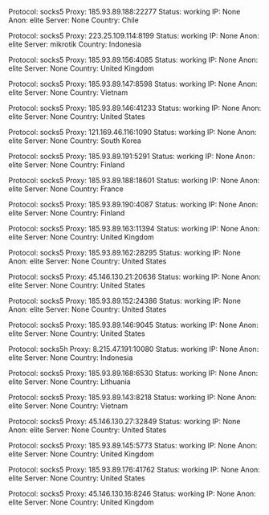 Protocol: socks5
Proxy: 185.93.89.188:22277
Status: working
IP: None
Anon: elite
Server: None
Country: Chile

Protocol: socks5
Proxy: 223.25.109.114:8199
Status: working
IP: None
Anon: elite
Server: mikrotik
Country: Indonesia

Protocol: socks5
Proxy: 185.93.89.156:4085
Status: working
IP: None
Anon: elite
Server: None
Country: United Kingdom

Protocol: socks5
Proxy: 185.93.89.147:8598
Status: working
IP: None
Anon: elite
Server: None
Country: Vietnam

Protocol: socks5
Proxy: 185.93.89.146:41233
Status: working
IP: None
Anon: elite
Server: None
Country: United States

Protocol: socks5
Proxy: 121.169.46.116:1090
Status: working
IP: None
Anon: elite
Server: None
Country: South Korea

Protocol: socks5
Proxy: 185.93.89.191:5291
Status: working
IP: None
Anon: elite
Server: None
Country: Finland

Protocol: socks5
Proxy: 185.93.89.188:18601
Status: working
IP: None
Anon: elite
Server: None
Country: France

Protocol: socks5
Proxy: 185.93.89.190:4087
Status: working
IP: None
Anon: elite
Server: None
Country: Finland

Protocol: socks5
Proxy: 185.93.89.163:11394
Status: working
IP: None
Anon: elite
Server: None
Country: United Kingdom

Protocol: socks5
Proxy: 185.93.89.162:28295
Status: working
IP: None
Anon: elite
Server: None
Country: United States

Protocol: socks5
Proxy: 45.146.130.21:20636
Status: working
IP: None
Anon: elite
Server: None
Country: United States

Protocol: socks5
Proxy: 185.93.89.152:24386
Status: working
IP: None
Anon: elite
Server: None
Country: United States

Protocol: socks5
Proxy: 185.93.89.146:9045
Status: working
IP: None
Anon: elite
Server: None
Country: United States

Protocol: socks5h
Proxy: 8.215.47.191:10080
Status: working
IP: None
Anon: elite
Server: None
Country: Indonesia

Protocol: socks5
Proxy: 185.93.89.168:6530
Status: working
IP: None
Anon: elite
Server: None
Country: Lithuania

Protocol: socks5
Proxy: 185.93.89.143:8218
Status: working
IP: None
Anon: elite
Server: None
Country: Vietnam

Protocol: socks5
Proxy: 45.146.130.27:32849
Status: working
IP: None
Anon: elite
Server: None
Country: United States

Protocol: socks5
Proxy: 185.93.89.145:5773
Status: working
IP: None
Anon: elite
Server: None
Country: United Kingdom

Protocol: socks5
Proxy: 185.93.89.176:41762
Status: working
IP: None
Anon: elite
Server: None
Country: United States

Protocol: socks5
Proxy: 45.146.130.16:8246
Status: working
IP: None
Anon: elite
Server: None
Country: United Kingdom

